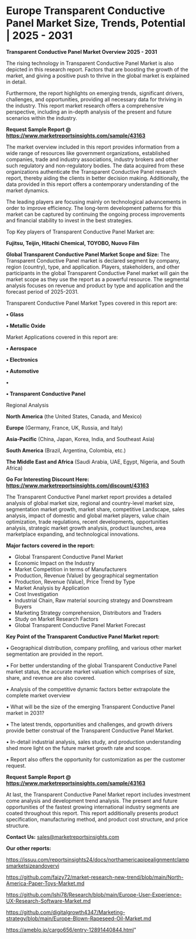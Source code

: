# Europe Transparent Conductive Panel Market Size, Trends, Potential | 2025 - 2031

<Strong> Transparent Conductive Panel Market Overview 2025 - 2031</strong>

The rising technology in Transparent Conductive Panel Market is also depicted in this research report. Factors that are boosting the growth of the market, and giving a positive push to thrive in the global market is explained in detail.

Furthermore, the report highlights on emerging trends, significant drivers, challenges, and opportunities, providing all necessary data for thriving in the industry. This report market research offers a comprehensive perspective, including an in-depth analysis of the present and future scenarios within the industry.

<strong>Request Sample Report @ <a href=https://www.marketreportsinsights.com/sample/43163>https://www.marketreportsinsights.com/sample/43163</a></strong>

The market overview included in this report provides information from a wide range of resources like government organizations, established companies, trade and industry associations, industry brokers and other such regulatory and non-regulatory bodies. The data acquired from these organizations authenticate the Transparent Conductive Panel research report, thereby aiding the clients in better decision making. Additionally, the data provided in this report offers a contemporary understanding of the market dynamics.

The leading players are focusing mainly on technological advancements in order to improve efficiency. The long-term development patterns for this market can be captured by continuing the ongoing process improvements and financial stability to invest in the best strategies.

Top Key players of Transparent Conductive Panel Market are:

<strong>Fujitsu, Teijin, Hitachi Chemical, TOYOBO, Nuovo Film</strong>

<strong><b>Global Transparent Conductive Panel Market Scope and Size:</b></strong>
The Transparent Conductive Panel market is declared segment by company, region (country), type, and application. Players, stakeholders, and other participants in the global Transparent Conductive Panel market will gain the market scope as they use the report as a powerful resource. The segmental analysis focuses on revenue and product by type and application and the forecast period of 2025-2031.

Transparent Conductive Panel Market Types covered in this report are:

<strong>•  Glass

•  Metallic Oxide</strong>

Market Applications covered in this report are:

<strong>•  Aerospace

•  Electronics

•  Automotive

•  

•  Transparent Conductive Panel</strong> 

Regional Analysis

<strong>North America</strong> (the United States, Canada, and Mexico)

<strong>Europe</strong> (Germany, France, UK, Russia, and Italy)

<strong>Asia-Pacific</strong> (China, Japan, Korea, India, and Southeast Asia)

<strong>South America</strong> (Brazil, Argentina, Colombia, etc.)

<strong>The Middle East and Africa</strong> (Saudi Arabia, UAE, Egypt, Nigeria, and South Africa)

<strong>Go For Interesting Discount Here: <a href=https://www.marketreportsinsights.com/discount/43163>https://www.marketreportsinsights.com/discount/43163</a></strong>

The Transparent Conductive Panel market report provides a detailed analysis of global market size, regional and country-level market size, segmentation market growth, market share, competitive Landscape, sales analysis, impact of domestic and global market players, value chain optimization, trade regulations, recent developments, opportunities analysis, strategic market growth analysis, product launches, area marketplace expanding, and technological innovations.

<strong><b>Major factors covered in the report:</b></strong>
<ul>
  <li>Global Transparent Conductive Panel Market </li>
  <li>Economic Impact on the Industry</li>
  <li>Market Competition in terms of Manufacturers</li>
  <li>Production, Revenue (Value) by geographical segmentation</li>
  <li>Production, Revenue (Value), Price Trend by Type</li>
  <li>Market Analysis by Application</li>
  <li>Cost Investigation</li>
  <li>Industrial Chain, Raw material sourcing strategy and Downstream Buyers</li>
  <li>Marketing Strategy comprehension, Distributors and Traders</li>
  <li>Study on Market Research Factors</li>
  <li>Global Transparent Conductive Panel Market Forecast</li>
</ul>

<strong><b>Key Point of the Transparent Conductive Panel Market report:</b></strong>

• Geographical distribution, company profiling, and various other market segmentation are provided in the report.

• For better understanding of the global Transparent Conductive Panel market status, the accurate market valuation which comprises of size, share, and revenue are also covered.

• Analysis of the competitive dynamic factors better extrapolate the complete market overview

• What will be the size of the emerging Transparent Conductive Panel market in 2031?

• The latest trends, opportunities and challenges, and growth drivers provide better construal of the Transparent Conductive Panel Market.

• In-detail industrial analysis, sales study, and production understanding shed more light on the future market growth rate and scope.

• Report also offers the opportunity for customization as per the customer request.

<strong>Request Sample Report @ <a href=https://www.marketreportsinsights.com/sample/43163>https://www.marketreportsinsights.com/sample/43163</a></strong>

At last, the Transparent Conductive Panel Market report includes investment come analysis and development trend analysis. The present and future opportunities of the fastest growing international industry segments are coated throughout this report. This report additionally presents product specification, manufacturing method, and product cost structure, and price structure.

<strong>Contact Us:</strong>
sales@marketreportsinsights.com

<strong>Our other reports:</strong>

<a href=https://issuu.com/reportsinsights24/docs/northamericapipealignmentclampsmarketsizeandovervi>https://issuu.com/reportsinsights24/docs/northamericapipealignmentclampsmarketsizeandovervi</a>

<a href=https://github.com/faizy72/market-research-new-trend/blob/main/North-America-Paper-Toys-Market.md>https://github.com/faizy72/market-research-new-trend/blob/main/North-America-Paper-Toys-Market.md</a>

<a href=https://github.com/Ishi78/Research/blob/main/Europe-User-Experience-UX-Research-Software-Market.md>https://github.com/Ishi78/Research/blob/main/Europe-User-Experience-UX-Research-Software-Market.md</a>

<a href=https://github.com/digitalgrowth4347/Marketing-strategy/blob/main/Europe-Blown-Rapeseed-Oil-Market.md>https://github.com/digitalgrowth4347/Marketing-strategy/blob/main/Europe-Blown-Rapeseed-Oil-Market.md</a>

<a href=https://ameblo.jp/cargo656/entry-12891440844.html>https://ameblo.jp/cargo656/entry-12891440844.html</a>"

